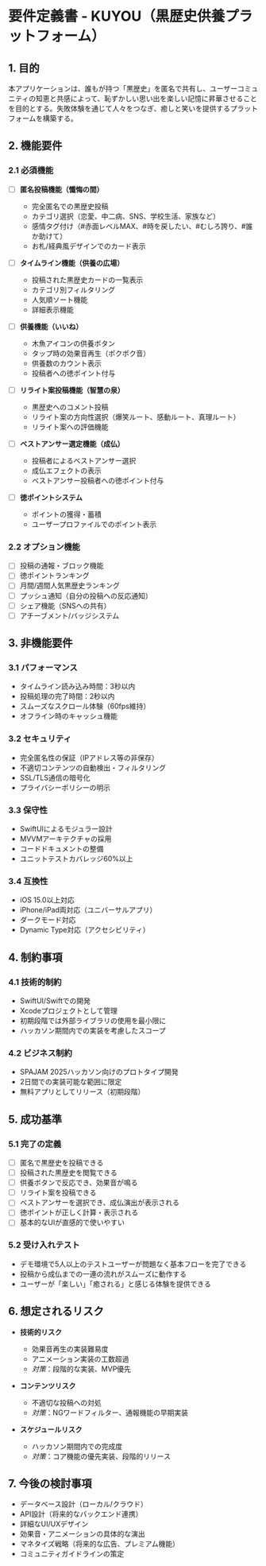 # 要件定義書 - KUYOU（黒歴史供養プラットフォーム）

## 1. 目的

本アプリケーションは、誰もが持つ「黒歴史」を匿名で共有し、ユーザーコミュニティの知恵と共感によって、恥ずかしい思い出を楽しい記憶に昇華させることを目的とする。失敗体験を通じて人々をつなぎ、癒しと笑いを提供するプラットフォームを構築する。

## 2. 機能要件

### 2.1 必須機能

- [ ] **匿名投稿機能（懺悔の間）**
  - 完全匿名での黒歴史投稿
  - カテゴリ選択（恋愛、中二病、SNS、学校生活、家族など）
  - 感情タグ付け（#赤面レベルMAX、#時を戻したい、#むしろ誇り、#誰か助けて）
  - お札/経典風デザインでのカード表示

- [ ] **タイムライン機能（供養の広場）**
  - 投稿された黒歴史カードの一覧表示
  - カテゴリ別フィルタリング
  - 人気順ソート機能
  - 詳細表示機能

- [ ] **供養機能（いいね）**
  - 木魚アイコンの供養ボタン
  - タップ時の効果音再生（ポクポク音）
  - 供養数のカウント表示
  - 投稿者への徳ポイント付与

- [ ] **リライト案投稿機能（智慧の泉）**
  - 黒歴史へのコメント投稿
  - リライト案の方向性選択（爆笑ルート、感動ルート、真理ルート）
  - リライト案への評価機能

- [ ] **ベストアンサー選定機能（成仏）**
  - 投稿者によるベストアンサー選択
  - 成仏エフェクトの表示
  - ベストアンサー投稿者への徳ポイント付与

- [ ] **徳ポイントシステム**
  - ポイントの獲得・蓄積
  - ユーザープロファイルでのポイント表示

### 2.2 オプション機能

- [ ] 投稿の通報・ブロック機能
- [ ] 徳ポイントランキング
- [ ] 月間/週間人気黒歴史ランキング
- [ ] プッシュ通知（自分の投稿への反応通知）
- [ ] シェア機能（SNSへの共有）
- [ ] アチーブメント/バッジシステム

## 3. 非機能要件

### 3.1 パフォーマンス

- タイムライン読み込み時間：3秒以内
- 投稿処理の完了時間：2秒以内
- スムーズなスクロール体験（60fps維持）
- オフライン時のキャッシュ機能

### 3.2 セキュリティ

- 完全匿名性の保証（IPアドレス等の非保存）
- 不適切コンテンツの自動検出・フィルタリング
- SSL/TLS通信の暗号化
- プライバシーポリシーの明示

### 3.3 保守性

- SwiftUIによるモジュラー設計
- MVVMアーキテクチャの採用
- コードドキュメントの整備
- ユニットテストカバレッジ60%以上

### 3.4 互換性

- iOS 15.0以上対応
- iPhone/iPad両対応（ユニバーサルアプリ）
- ダークモード対応
- Dynamic Type対応（アクセシビリティ）

## 4. 制約事項

### 4.1 技術的制約

- SwiftUI/Swiftでの開発
- Xcodeプロジェクトとして管理
- 初期段階では外部ライブラリの使用を最小限に
- ハッカソン期間内での実装を考慮したスコープ

### 4.2 ビジネス制約

- SPAJAM 2025ハッカソン向けのプロトタイプ開発
- 2日間での実装可能な範囲に限定
- 無料アプリとしてリリース（初期段階）

## 5. 成功基準

### 5.1 完了の定義

- [ ] 匿名で黒歴史を投稿できる
- [ ] 投稿された黒歴史を閲覧できる
- [ ] 供養ボタンで反応でき、効果音が鳴る
- [ ] リライト案を投稿できる
- [ ] ベストアンサーを選択でき、成仏演出が表示される
- [ ] 徳ポイントが正しく計算・表示される
- [ ] 基本的なUIが直感的で使いやすい

### 5.2 受け入れテスト

- デモ環境で5人以上のテストユーザーが問題なく基本フローを完了できる
- 投稿から成仏までの一連の流れがスムーズに動作する
- ユーザーが「楽しい」「癒される」と感じる体験を提供できる

## 6. 想定されるリスク

- **技術的リスク**
  - 効果音再生の実装難易度
  - アニメーション実装の工数超過
  - *対策*：段階的な実装、MVP優先

- **コンテンツリスク**
  - 不適切な投稿への対処
  - *対策*：NGワードフィルター、通報機能の早期実装

- **スケジュールリスク**
  - ハッカソン期間内での完成度
  - *対策*：コア機能の優先実装、段階的リリース

## 7. 今後の検討事項

- データベース設計（ローカル/クラウド）
- API設計（将来的なバックエンド連携）
- 詳細なUI/UXデザイン
- 効果音・アニメーションの具体的な演出
- マネタイズ戦略（将来的な広告、プレミアム機能）
- コミュニティガイドラインの策定